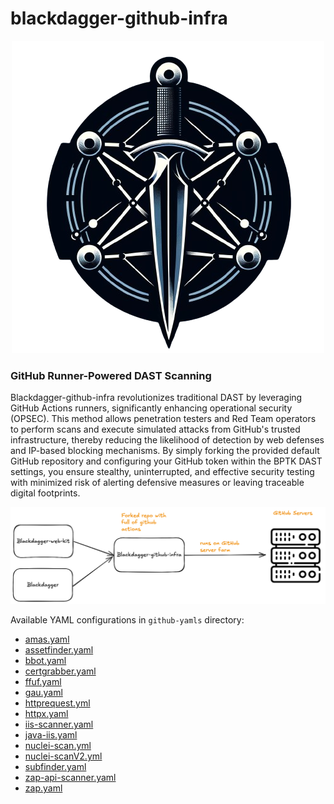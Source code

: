 # blackdagger-github-infra

<p align="center">
  <img src="https://github.com/ErdemOzgen/blackdagger/blob/main/assets/images/blackdaggerReadme.png" width="500" alt="blackdagger-logo">
</p>

### GitHub Runner-Powered DAST Scanning

Blackdagger-github-infra revolutionizes traditional DAST by leveraging GitHub Actions runners, significantly enhancing operational security (OPSEC). This method allows penetration testers and Red Team operators to perform scans and execute simulated attacks from GitHub's trusted infrastructure, thereby reducing the likelihood of detection by web defenses and IP-based blocking mechanisms. By simply forking the provided default GitHub repository and configuring your GitHub token within the BPTK DAST settings, you ensure stealthy, uninterrupted, and effective security testing with minimized risk of alerting defensive measures or leaving traceable digital footprints.

![](./imgs/arch.png)

Available YAML configurations in `github-yamls` directory:

- [amas.yaml](github-yamls/amas.yaml)
- [assetfinder.yaml](github-yamls/assetfinder.yaml)
- [bbot.yaml](github-yamls/bbot.yaml)
- [certgrabber.yaml](github-yamls/certgrabber.yaml)
- [ffuf.yaml](github-yamls/ffuf.yaml)
- [gau.yaml](github-yamls/gau.yaml)
- [httprequest.yml](github-yamls/httprequest.yml)
- [httpx.yaml](github-yamls/httpx.yaml)
- [iis-scanner.yaml](github-yamls/iis-scanner.yaml)
- [java-iis.yaml](github-yamls/java-iis.yaml)
- [nuclei-scan.yml](github-yamls/nuclei-scan.yml)
- [nuclei-scanV2.yml](github-yamls/nuclei-scan2.yml)
- [subfinder.yaml](github-yamls/subfinder.yaml)
- [zap-api-scanner.yaml](github-yamls/zap-api-scanner.yaml)
- [zap.yaml](github-yamls/zap.yaml)